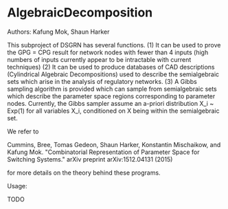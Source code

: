 # AlgebraicDecomposition

Authors: Kafung Mok, Shaun Harker

This subproject of DSGRN has several functions.
(1) It can be used to prove the GPG = CPG result
    for network nodes with fewer than 4 inputs
    (high numbers of inputs currently appear to be
     intractable with current techniques)
(2) It can be used to produce databases of CAD
    descriptions (Cylindrical Algebraic Decompositions)
    used to describe the semialgebraic sets which 
    arise in the analysis of regulatory networks.
(3) A Gibbs sampling algorithm is provided which 
    can sample from semialgebraic sets which describe
    the parameter space regions corresponding to parameter
    nodes. Currently, the Gibbs sampler assume an a-priori 
    distribution X_i ~ Exp(1) for all variables X_i, 
    conditioned on X being within the semialgebraic set.

We refer to 

Cummins, Bree, Tomas Gedeon, Shaun Harker, Konstantin Mischaikow, and Kafung Mok. "Combinatorial Representation of Parameter Space for Switching Systems." arXiv preprint arXiv:1512.04131 (2015)

for more details on the theory behind these programs.

Usage:

TODO
